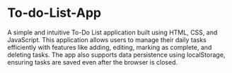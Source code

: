 # To-do-List-App
A simple and intuitive To-Do List application built using HTML, CSS, and JavaScript. This application allows users to manage their daily tasks efficiently with features like adding, editing, marking as complete, and deleting tasks. The app also supports data persistence using localStorage, ensuring tasks are saved even after the browser is closed.
